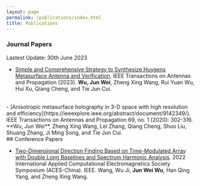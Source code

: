 ```yaml
---
layout: page
permalink: /publications/index.html
title: Publications
---
```


### Journal Papers

Lastest Update: 30th June 2023&nbsp;  
- [Simple and Comprehensive Strategy to Synthesize Huygens Metasurface Antenna and Verification](https://ieeexplore.ieee.org/abstract/document/10147911/). IEEE Transactions on Antennas and Propagation (2023). **Wu, Jun Wei**, Zheng Xing Wang, Rui Yuan Wu, Hui Xu, Qiang Cheng, and Tie Jun Cui. 
<br>
- [Anisotropic metasurface holography in 3-D space with high resolution and efficiency](https://ieeexplore.ieee.org/abstract/document/9142349/). IEEE Transactions on Antennas and Propagation 69, no. 1 (2020): 302-316. **Wu, Jun Wei**, Zheng Xing Wang, Lei Zhang, Qiang Cheng, Shuo Liu, Shuang Zhang, Ji Ming Song, and Tie Jun Cui. 
<br>
## Conference Papers


- [Two-Dimensional Direction Finding Based on Time-Modulated Array with Double Long Baselines and Spectrum Harmonic Analysis](https://ieeexplore.ieee.org/abstract/document/10065308). 2022 International Applied Computational Electromagnetics Society Symposium (ACES-China). IEEE. Wang, Wu Ji, **Jun Wei Wu**, Han Qing Yang, and Zheng Xing Wang.
<br>

